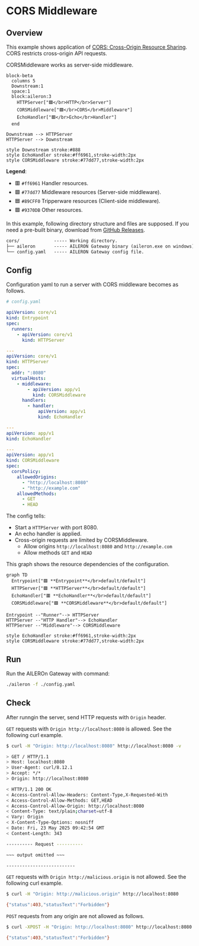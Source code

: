 # CORS Middleware

## Overview

This example shows application of [CORS: Cross-Origin Resource Sharing](https://en.wikipedia.org/wiki/Cross-origin_resource_sharing).
CORS restricts cross-origin API requests.

CORSMiddleware works as server-side middleware.

```mermaid
block-beta
  columns 5
  Downstream:1
  space:1
  block:aileron:3
    HTTPServer["🟪</br>HTTP</br>Server"]
    CORSMiddleware["🟩</br>CORS</br>Middleware"]
    EchoHandler["🟥</br>Echo</br>Handler"]
  end

Downstream --> HTTPServer
HTTPServer --> Downstream

style Downstream stroke:#888
style EchoHandler stroke:#ff6961,stroke-width:2px
style CORSMiddleware stroke:#77dd77,stroke-width:2px
```

**Legend**:

- 🟥 `#ff6961` Handler resources.
- 🟩 `#77dd77` Middleware resources (Server-side middleware).
- 🟦 `#89CFF0` Tripperware resources (Client-side middleware).
- 🟪 `#9370DB` Other resources.

In this example, following directory structure and files are supposed.
If you need a pre-built binary, download from [GitHub Releases](https://github.com/aileron-gateway/aileron-gateway/releases).

```txt
cors/             ----- Working directory.
├── aileron       ----- AILERON Gateway binary (aileron.exe on windows).
└── config.yaml   ----- AILERON Gateway config file.
```

## Config

Configuration yaml to run a server with CORS middleware becomes as follows.

```yaml
# config.yaml

apiVersion: core/v1
kind: Entrypoint
spec:
  runners:
    - apiVersion: core/v1
      kind: HTTPServer

---
apiVersion: core/v1
kind: HTTPServer
spec:
  addr: ":8080"
  virtualHosts:
    - middleware:
        - apiVersion: app/v1
          kind: CORSMiddleware
      handlers:
        - handler:
            apiVersion: app/v1
            kind: EchoHandler

---
apiVersion: app/v1
kind: EchoHandler

---
apiVersion: app/v1
kind: CORSMiddleware
spec:
  corsPolicy:
    allowedOrigins:
      - "http://localhost:8080"
      - "http://example.com"
    allowedMethods:
      - GET
      - HEAD
```

The config tells:

- Start a `HTTPServer` with port 8080.
- An echo handler is applied.
- Cross-origin requests are limited by CORSMiddleware.
  - Allow origins `http://localhost:8080` and `http://example.com`
  - Allow methods `GET` and `HEAD`

This graph shows the resource dependencies of the configuration.

```mermaid
graph TD
  Entrypoint["🟪 **Entrypoint**</br>default/default"]
  HTTPServer["🟪 **HTTPServer**</br>default/default"]
  EchoHandler["🟥 **EchoHandler**</br>default/default"]
  CORSMiddleware["🟩 **CORSMiddleware**</br>default/default"]

Entrypoint --"Runner"--> HTTPServer
HTTPServer --"HTTP Handler"--> EchoHandler
HTTPServer --"Middleware"--> CORSMiddleware

style EchoHandler stroke:#ff6961,stroke-width:2px
style CORSMiddleware stroke:#77dd77,stroke-width:2px
```

## Run

Run the AILEROn Gateway with command:

```bash
./aileron -f ./config.yaml
```

## Check

After runngin the server, send HTTP requests with `Origin` header.

`GET` requests with `Origin http://localhost:8080` is allowed.
See the following curl example.

```bash
$ curl -H "Origin: http://localhost:8080" http://localhost:8080 -v

> GET / HTTP/1.1
> Host: localhost:8080
> User-Agent: curl/8.12.1
> Accept: */*
> Origin: http://localhost:8080

< HTTP/1.1 200 OK
< Access-Control-Allow-Headers: Content-Type,X-Requested-With
< Access-Control-Allow-Methods: GET,HEAD
< Access-Control-Allow-Origin: http://localhost:8080
< Content-Type: text/plain;charset=utf-8
< Vary: Origin
< X-Content-Type-Options: nosniff
< Date: Fri, 23 May 2025 09:42:54 GMT
< Content-Length: 343

---------- Request ----------

~~~ output omitted ~~~

--------------------------
```

`GET` requests with `Origin http://malicious.origin` is not allowed.
See the following curl example.

```bash
$ curl -H "Origin: http://malicious.origin" http://localhost:8080

{"status":403,"statusText":"Forbidden"}
```

`POST` requests from any origin are not allowed as follows.

```bash
$ curl -XPOST -H "Origin: http://localhost:8080" http://localhost:8080

{"status":403,"statusText":"Forbidden"}
```

